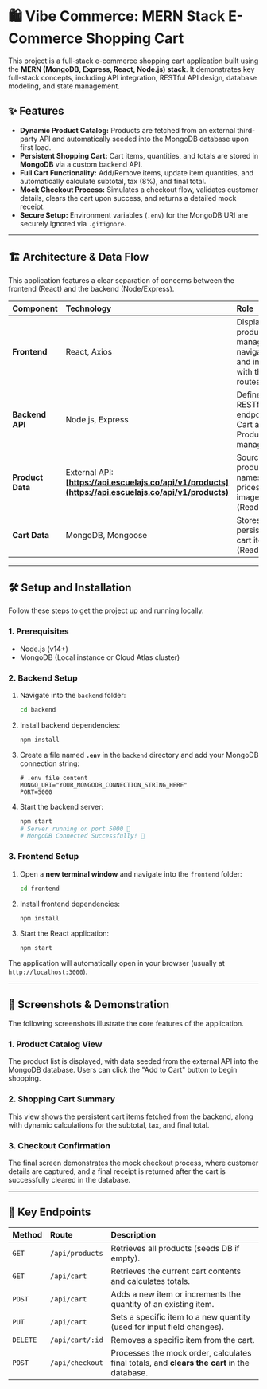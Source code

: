 # 🛍️ Vibe Commerce: MERN Stack E-Commerce Shopping Cart

This project is a full-stack e-commerce shopping cart application built using the **MERN (MongoDB, Express, React, Node.js) stack**. It demonstrates key full-stack concepts, including API integration, RESTful API design, database modeling, and state management.

## ✨ Features

* **Dynamic Product Catalog:** Products are fetched from an external third-party API and automatically seeded into the MongoDB database upon first load.
* **Persistent Shopping Cart:** Cart items, quantities, and totals are stored in **MongoDB** via a custom backend API.
* **Full Cart Functionality:** Add/Remove items, update item quantities, and automatically calculate subtotal, tax (8%), and final total.
* **Mock Checkout Process:** Simulates a checkout flow, validates customer details, clears the cart upon success, and returns a detailed mock receipt.
* **Secure Setup:** Environment variables (`.env`) for the MongoDB URI are securely ignored via `.gitignore`.

---

## 🏗️ Architecture & Data Flow

This application features a clear separation of concerns between the frontend (React) and the backend (Node/Express).

| Component | Technology | Role |
| :--- | :--- | :--- |
| **Frontend** | React, Axios | Displays products, manages navigation, and interacts with the `/api` routes. |
| **Backend API** | Node.js, Express | Defines RESTful endpoints for Cart and Product management. |
| **Product Data** | External API: **[https://api.escuelajs.co/api/v1/products](https://api.escuelajs.co/api/v1/products)** | Source of all product names, prices, and images (Read-Only). |
| **Cart Data** | MongoDB, Mongoose | Stores user's persistent cart items (Read/Write). |

---

## 🛠️ Setup and Installation

Follow these steps to get the project up and running locally.

### 1. Prerequisites

* Node.js (v14+)
* MongoDB (Local instance or Cloud Atlas cluster)

### 2. Backend Setup

1.  Navigate into the `backend` folder:
    ```bash
    cd backend
    ```
2.  Install backend dependencies:
    ```bash
    npm install
    ```
3.  Create a file named **`.env`** in the `backend` directory and add your MongoDB connection string:
    ```
    # .env file content
    MONGO_URI="YOUR_MONGODB_CONNECTION_STRING_HERE"
    PORT=5000
    ```
4.  Start the backend server:
    ```bash
    npm start
    # Server running on port 5000 🚀
    # MongoDB Connected Successfully! 💾
    ```

### 3. Frontend Setup

1.  Open a **new terminal window** and navigate into the `frontend` folder:
    ```bash
    cd frontend
    ```
2.  Install frontend dependencies:
    ```bash
    npm install
    ```
3.  Start the React application:
    ```bash
    npm start
    ```

The application will automatically open in your browser (usually at `http://localhost:3000`).

---

## 📸 Screenshots & Demonstration

The following screenshots illustrate the core features of the application.

### 1. Product Catalog View

The product list is displayed, with data seeded from the external API into the MongoDB database. Users can click the "Add to Cart" button to begin shopping.



### 2. Shopping Cart Summary

This view shows the persistent cart items fetched from the backend, along with dynamic calculations for the subtotal, tax, and final total.



### 3. Checkout Confirmation

The final screen demonstrates the mock checkout process, where customer details are captured, and a final receipt is returned after the cart is successfully cleared in the database.



---

## 🚀 Key Endpoints

| Method | Route | Description |
| :--- | :--- | :--- |
| `GET` | `/api/products` | Retrieves all products (seeds DB if empty). |
| `GET` | `/api/cart` | Retrieves the current cart contents and calculates totals. |
| `POST` | `/api/cart` | Adds a new item or increments the quantity of an existing item. |
| `PUT` | `/api/cart` | Sets a specific item to a new quantity (used for input field changes). |
| `DELETE` | `/api/cart/:id` | Removes a specific item from the cart. |
| `POST` | `/api/checkout` | Processes the mock order, calculates final totals, and **clears the cart** in the database. |
